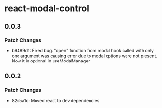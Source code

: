 # react-modal-control

## 0.0.3

### Patch Changes

- b9489d1: Fixed bug. "open" function from modal hook called with only one argument was causing error due to modal options were not present. Now it is optional in useModalManager

## 0.0.2

### Patch Changes

- 82c5a1c: Moved react to dev dependencies
